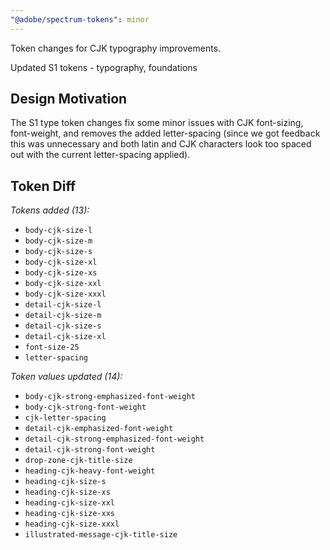 ```yaml
---
"@adobe/spectrum-tokens": minor
---
```


Token changes for CJK typography improvements.

Updated S1 tokens - typography, foundations

## Design Motivation

The S1 type token changes fix some minor issues with CJK font-sizing, font-weight, and removes the added letter-spacing (since we got feedback this was unnecessary and both latin and CJK characters look too spaced out with the current letter-spacing applied).

## Token Diff

_Tokens added (13):_

- `body-cjk-size-l`
- `body-cjk-size-m`
- `body-cjk-size-s`
- `body-cjk-size-xl`
- `body-cjk-size-xs`
- `body-cjk-size-xxl`
- `body-cjk-size-xxxl`
- `detail-cjk-size-l`
- `detail-cjk-size-m`
- `detail-cjk-size-s`
- `detail-cjk-size-xl`
- `font-size-25`
- `letter-spacing`

_Token values updated (14):_

- `body-cjk-strong-emphasized-font-weight`
- `body-cjk-strong-font-weight`
- `cjk-letter-spacing`
- `detail-cjk-emphasized-font-weight`
- `detail-cjk-strong-emphasized-font-weight`
- `detail-cjk-strong-font-weight`
- `drop-zone-cjk-title-size`
- `heading-cjk-heavy-font-weight`
- `heading-cjk-size-s`
- `heading-cjk-size-xs`
- `heading-cjk-size-xxl`
- `heading-cjk-size-xxs`
- `heading-cjk-size-xxxl`
- `illustrated-message-cjk-title-size`
